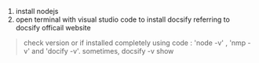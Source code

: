 


1. install nodejs
2. open terminal with visual studio code to install docsify referring to docsify officail website
> check version or if installed completely using code : 'node -v' , 'nmp -v' and 'docify -v'. sometimes, docsify -v show 
<!--stackedit_data:
eyJoaXN0b3J5IjpbLTUzNDU3NTE4MF19
-->